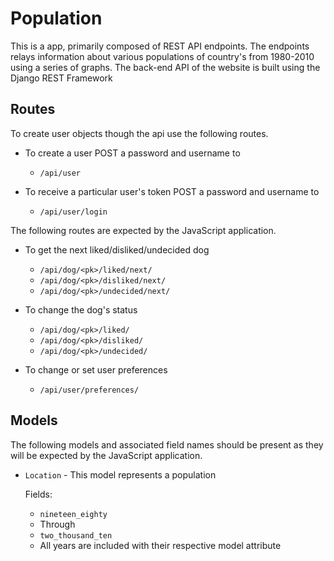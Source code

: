 # Population
This is a app, primarily composed of REST API endpoints.
The endpoints relays information about various populations of country's from
1980-2010 using a series of graphs. The back-end API of the website is built
using the Django REST Framework

## Routes

To create user objects though the api use the following routes.

 * To create a user POST a password and username to
 	* `/api/user`

 * To receive a particular user's token POST a password and username to
 	* `/api/user/login`


The following routes are expected by the JavaScript application.

* To get the next liked/disliked/undecided dog

	* `/api/dog/<pk>/liked/next/`
	* `/api/dog/<pk>/disliked/next/`
	* `/api/dog/<pk>/undecided/next/`

* To change the dog's status

	* `/api/dog/<pk>/liked/`
	* `/api/dog/<pk>/disliked/`
	* `/api/dog/<pk>/undecided/`

* To change or set user preferences

	* `/api/user/preferences/`


## Models

The following models and associated field names should be present as they
will be expected by the JavaScript application.

* `Location` - This model represents a population

	Fields:

	* `nineteen_eighty`
	* Through
	* `two_thousand_ten`
	* All years are included with their respective model attribute